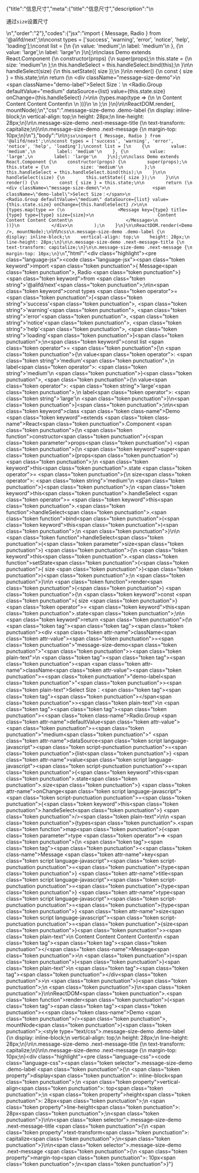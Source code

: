 {"title":"信息尺寸","meta":{"title":"信息尺寸","description":"\n<p>通过<code>size</code>设置尺寸</p>\n","order":"2"},"codes":{"jsx":"import { Message, Radio } from '@alifd/next';\n\nconst types = ['success', 'warning', 'error', 'notice', 'help', 'loading'];\nconst list = [\n    {\n        value: 'medium',\n        label: 'medium'\n    }, {\n        value: 'large',\n        label: 'large'\n    }\n];\n\nclass Demo extends React.Component {\n    constructor(props) {\n        super(props);\n        this.state = {\n            size: 'medium'\n        };\n        this.handleSelect = this.handleSelect.bind(this);\n    }\n\n    handleSelect(size) {\n        this.setState({ size });\n    }\n\n    render() {\n        const { size } = this.state;\n\n        return (\n            <div className=\"message-size-demo\">\n                <span className=\"demo-label\">Select Size：</span>\n                <Radio.Group defaultValue=\"medium\" dataSource={list} value={this.state.size} onChange={this.handleSelect} />\n\n                {types.map(type => (\n                    <Message key={type} title={type} type={type} size={size}>\n                        Content Content Content Content\n                    </Message>\n                ))}\n            </div>\n        );\n    }\n}\n\nReactDOM.render(<Demo />, mountNode);\n","css":".message-size-demo .demo-label {\n    display: inline-block;\n    vertical-align: top;\n    height: 28px;\n    line-height: 28px;\n}\n\n.message-size-demo .next-message-title {\n    text-transform: capitalize;\n}\n\n.message-size-demo .next-message {\n    margin-top: 10px;\n}\n"},"body":"\n\n````jsx\nimport { Message, Radio } from '@alifd/next';\n\nconst types = ['success', 'warning', 'error', 'notice', 'help', 'loading'];\nconst list = [\n    {\n        value: 'medium',\n        label: 'medium'\n    }, {\n        value: 'large',\n        label: 'large'\n    }\n];\n\nclass Demo extends React.Component {\n    constructor(props) {\n        super(props);\n        this.state = {\n            size: 'medium'\n        };\n        this.handleSelect = this.handleSelect.bind(this);\n    }\n\n    handleSelect(size) {\n        this.setState({ size });\n    }\n\n    render() {\n        const { size } = this.state;\n\n        return (\n            <div className=\"message-size-demo\">\n                <span className=\"demo-label\">Select Size：</span>\n                <Radio.Group defaultValue=\"medium\" dataSource={list} value={this.state.size} onChange={this.handleSelect} />\n\n                {types.map(type => (\n                    <Message key={type} title={type} type={type} size={size}>\n                        Content Content Content Content\n                    </Message>\n                ))}\n            </div>\n        );\n    }\n}\n\nReactDOM.render(<Demo />, mountNode);\n````\n\n````css\n.message-size-demo .demo-label {\n    display: inline-block;\n    vertical-align: top;\n    height: 28px;\n    line-height: 28px;\n}\n\n.message-size-demo .next-message-title {\n    text-transform: capitalize;\n}\n\n.message-size-demo .next-message {\n    margin-top: 10px;\n}\n````","html":"<script>(function(){'use strict';\n\nvar _createClass = function () { function defineProperties(target, props) { for (var i = 0; i < props.length; i++) { var descriptor = props[i]; descriptor.enumerable = descriptor.enumerable || false; descriptor.configurable = true; if (\"value\" in descriptor) descriptor.writable = true; Object.defineProperty(target, descriptor.key, descriptor); } } return function (Constructor, protoProps, staticProps) { if (protoProps) defineProperties(Constructor.prototype, protoProps); if (staticProps) defineProperties(Constructor, staticProps); return Constructor; }; }();\n\nvar _next = require('@alifd/next');\n\nfunction _classCallCheck(instance, Constructor) { if (!(instance instanceof Constructor)) { throw new TypeError(\"Cannot call a class as a function\"); } }\n\nfunction _possibleConstructorReturn(self, call) { if (!self) { throw new ReferenceError(\"this hasn't been initialised - super() hasn't been called\"); } return call && (typeof call === \"object\" || typeof call === \"function\") ? call : self; }\n\nfunction _inherits(subClass, superClass) { if (typeof superClass !== \"function\" && superClass !== null) { throw new TypeError(\"Super expression must either be null or a function, not \" + typeof superClass); } subClass.prototype = Object.create(superClass && superClass.prototype, { constructor: { value: subClass, enumerable: false, writable: true, configurable: true } }); if (superClass) Object.setPrototypeOf ? Object.setPrototypeOf(subClass, superClass) : subClass.__proto__ = superClass; }\n\nvar types = ['success', 'warning', 'error', 'notice', 'help', 'loading'];\nvar list = [{\n    value: 'medium',\n    label: 'medium'\n}, {\n    value: 'large',\n    label: 'large'\n}];\n\nvar Demo = function (_React$Component) {\n    _inherits(Demo, _React$Component);\n\n    function Demo(props) {\n        _classCallCheck(this, Demo);\n\n        var _this = _possibleConstructorReturn(this, (Demo.__proto__ || Object.getPrototypeOf(Demo)).call(this, props));\n\n        _this.state = {\n            size: 'medium'\n        };\n        _this.handleSelect = _this.handleSelect.bind(_this);\n        return _this;\n    }\n\n    _createClass(Demo, [{\n        key: 'handleSelect',\n        value: function handleSelect(size) {\n            this.setState({ size: size });\n        }\n    }, {\n        key: 'render',\n        value: function render() {\n            var size = this.state.size;\n\n\n            return React.createElement(\n                'div',\n                { className: 'message-size-demo' },\n                React.createElement(\n                    'span',\n                    { className: 'demo-label' },\n                    'Select Size\\uFF1A'\n                ),\n                React.createElement(_next.Radio.Group, { defaultValue: 'medium', dataSource: list, value: this.state.size, onChange: this.handleSelect }),\n                types.map(function (type) {\n                    return React.createElement(\n                        _next.Message,\n                        { key: type, title: type, type: type, size: size },\n                        'Content Content Content Content'\n                    );\n                })\n            );\n        }\n    }]);\n\n    return Demo;\n}(React.Component);\n\nReactDOM.render(React.createElement(Demo, null), mountNode);})()</script><div class=\"highlight\"><pre class=\"language-jsx\"><code class=\"language-jsx\"><span class=\"token keyword\">import</span> <span class=\"token punctuation\">{</span> Message<span class=\"token punctuation\">,</span> Radio <span class=\"token punctuation\">}</span> <span class=\"token keyword\">from</span> <span class=\"token string\">'@alifd/next'</span><span class=\"token punctuation\">;</span>\n\n<span class=\"token keyword\">const</span> types <span class=\"token operator\">=</span> <span class=\"token punctuation\">[</span><span class=\"token string\">'success'</span><span class=\"token punctuation\">,</span> <span class=\"token string\">'warning'</span><span class=\"token punctuation\">,</span> <span class=\"token string\">'error'</span><span class=\"token punctuation\">,</span> <span class=\"token string\">'notice'</span><span class=\"token punctuation\">,</span> <span class=\"token string\">'help'</span><span class=\"token punctuation\">,</span> <span class=\"token string\">'loading'</span><span class=\"token punctuation\">]</span><span class=\"token punctuation\">;</span>\n<span class=\"token keyword\">const</span> list <span class=\"token operator\">=</span> <span class=\"token punctuation\">[</span>\n    <span class=\"token punctuation\">{</span>\n        value<span class=\"token operator\">:</span> <span class=\"token string\">'medium'</span><span class=\"token punctuation\">,</span>\n        label<span class=\"token operator\">:</span> <span class=\"token string\">'medium'</span>\n    <span class=\"token punctuation\">}</span><span class=\"token punctuation\">,</span> <span class=\"token punctuation\">{</span>\n        value<span class=\"token operator\">:</span> <span class=\"token string\">'large'</span><span class=\"token punctuation\">,</span>\n        label<span class=\"token operator\">:</span> <span class=\"token string\">'large'</span>\n    <span class=\"token punctuation\">}</span>\n<span class=\"token punctuation\">]</span><span class=\"token punctuation\">;</span>\n\n<span class=\"token keyword\">class</span> <span class=\"token class-name\">Demo</span> <span class=\"token keyword\">extends</span> <span class=\"token class-name\">React<span class=\"token punctuation\">.</span>Component</span> <span class=\"token punctuation\">{</span>\n    <span class=\"token function\">constructor</span><span class=\"token punctuation\">(</span><span class=\"token parameter\">props</span><span class=\"token punctuation\">)</span> <span class=\"token punctuation\">{</span>\n        <span class=\"token keyword\">super</span><span class=\"token punctuation\">(</span>props<span class=\"token punctuation\">)</span><span class=\"token punctuation\">;</span>\n        <span class=\"token keyword\">this</span><span class=\"token punctuation\">.</span>state <span class=\"token operator\">=</span> <span class=\"token punctuation\">{</span>\n            size<span class=\"token operator\">:</span> <span class=\"token string\">'medium'</span>\n        <span class=\"token punctuation\">}</span><span class=\"token punctuation\">;</span>\n        <span class=\"token keyword\">this</span><span class=\"token punctuation\">.</span>handleSelect <span class=\"token operator\">=</span> <span class=\"token keyword\">this</span><span class=\"token punctuation\">.</span><span class=\"token function\">handleSelect</span><span class=\"token punctuation\">.</span><span class=\"token function\">bind</span><span class=\"token punctuation\">(</span><span class=\"token keyword\">this</span><span class=\"token punctuation\">)</span><span class=\"token punctuation\">;</span>\n    <span class=\"token punctuation\">}</span>\n\n    <span class=\"token function\">handleSelect</span><span class=\"token punctuation\">(</span><span class=\"token parameter\">size</span><span class=\"token punctuation\">)</span> <span class=\"token punctuation\">{</span>\n        <span class=\"token keyword\">this</span><span class=\"token punctuation\">.</span><span class=\"token function\">setState</span><span class=\"token punctuation\">(</span><span class=\"token punctuation\">{</span> size <span class=\"token punctuation\">}</span><span class=\"token punctuation\">)</span><span class=\"token punctuation\">;</span>\n    <span class=\"token punctuation\">}</span>\n\n    <span class=\"token function\">render</span><span class=\"token punctuation\">(</span><span class=\"token punctuation\">)</span> <span class=\"token punctuation\">{</span>\n        <span class=\"token keyword\">const</span> <span class=\"token punctuation\">{</span> size <span class=\"token punctuation\">}</span> <span class=\"token operator\">=</span> <span class=\"token keyword\">this</span><span class=\"token punctuation\">.</span>state<span class=\"token punctuation\">;</span>\n\n        <span class=\"token keyword\">return</span> <span class=\"token punctuation\">(</span>\n            <span class=\"token tag\"><span class=\"token tag\"><span class=\"token punctuation\">&lt;</span>div</span> <span class=\"token attr-name\">className</span><span class=\"token attr-value\"><span class=\"token punctuation\">=</span><span class=\"token punctuation\">\"</span>message-size-demo<span class=\"token punctuation\">\"</span></span><span class=\"token punctuation\">></span></span><span class=\"token plain-text\">\n                </span><span class=\"token tag\"><span class=\"token tag\"><span class=\"token punctuation\">&lt;</span>span</span> <span class=\"token attr-name\">className</span><span class=\"token attr-value\"><span class=\"token punctuation\">=</span><span class=\"token punctuation\">\"</span>demo-label<span class=\"token punctuation\">\"</span></span><span class=\"token punctuation\">></span></span><span class=\"token plain-text\">Select Size：</span><span class=\"token tag\"><span class=\"token tag\"><span class=\"token punctuation\">&lt;/</span>span</span><span class=\"token punctuation\">></span></span><span class=\"token plain-text\">\n                </span><span class=\"token tag\"><span class=\"token tag\"><span class=\"token punctuation\">&lt;</span><span class=\"token class-name\">Radio.Group</span></span> <span class=\"token attr-name\">defaultValue</span><span class=\"token attr-value\"><span class=\"token punctuation\">=</span><span class=\"token punctuation\">\"</span>medium<span class=\"token punctuation\">\"</span></span> <span class=\"token attr-name\">dataSource</span><span class=\"token script language-javascript\"><span class=\"token script-punctuation punctuation\">=</span><span class=\"token punctuation\">{</span>list<span class=\"token punctuation\">}</span></span> <span class=\"token attr-name\">value</span><span class=\"token script language-javascript\"><span class=\"token script-punctuation punctuation\">=</span><span class=\"token punctuation\">{</span><span class=\"token keyword\">this</span><span class=\"token punctuation\">.</span>state<span class=\"token punctuation\">.</span>size<span class=\"token punctuation\">}</span></span> <span class=\"token attr-name\">onChange</span><span class=\"token script language-javascript\"><span class=\"token script-punctuation punctuation\">=</span><span class=\"token punctuation\">{</span><span class=\"token keyword\">this</span><span class=\"token punctuation\">.</span>handleSelect<span class=\"token punctuation\">}</span></span> <span class=\"token punctuation\">/></span></span><span class=\"token plain-text\">\n\n                </span><span class=\"token punctuation\">{</span>types<span class=\"token punctuation\">.</span><span class=\"token function\">map</span><span class=\"token punctuation\">(</span><span class=\"token parameter\">type</span> <span class=\"token operator\">=></span> <span class=\"token punctuation\">(</span>\n                    <span class=\"token tag\"><span class=\"token tag\"><span class=\"token punctuation\">&lt;</span><span class=\"token class-name\">Message</span></span> <span class=\"token attr-name\">key</span><span class=\"token script language-javascript\"><span class=\"token script-punctuation punctuation\">=</span><span class=\"token punctuation\">{</span>type<span class=\"token punctuation\">}</span></span> <span class=\"token attr-name\">title</span><span class=\"token script language-javascript\"><span class=\"token script-punctuation punctuation\">=</span><span class=\"token punctuation\">{</span>type<span class=\"token punctuation\">}</span></span> <span class=\"token attr-name\">type</span><span class=\"token script language-javascript\"><span class=\"token script-punctuation punctuation\">=</span><span class=\"token punctuation\">{</span>type<span class=\"token punctuation\">}</span></span> <span class=\"token attr-name\">size</span><span class=\"token script language-javascript\"><span class=\"token script-punctuation punctuation\">=</span><span class=\"token punctuation\">{</span>size<span class=\"token punctuation\">}</span></span><span class=\"token punctuation\">></span></span><span class=\"token plain-text\">\n                        Content Content Content Content\n                    </span><span class=\"token tag\"><span class=\"token tag\"><span class=\"token punctuation\">&lt;/</span><span class=\"token class-name\">Message</span></span><span class=\"token punctuation\">></span></span>\n                <span class=\"token punctuation\">)</span><span class=\"token punctuation\">)</span><span class=\"token punctuation\">}</span><span class=\"token plain-text\">\n            </span><span class=\"token tag\"><span class=\"token tag\"><span class=\"token punctuation\">&lt;/</span>div</span><span class=\"token punctuation\">></span></span>\n        <span class=\"token punctuation\">)</span><span class=\"token punctuation\">;</span>\n    <span class=\"token punctuation\">}</span>\n<span class=\"token punctuation\">}</span>\n\nReactDOM<span class=\"token punctuation\">.</span><span class=\"token function\">render</span><span class=\"token punctuation\">(</span><span class=\"token tag\"><span class=\"token tag\"><span class=\"token punctuation\">&lt;</span><span class=\"token class-name\">Demo</span></span> <span class=\"token punctuation\">/></span></span><span class=\"token punctuation\">,</span> mountNode<span class=\"token punctuation\">)</span><span class=\"token punctuation\">;</span></code></pre></div><style type=\"text/css\">.message-size-demo .demo-label {\n    display: inline-block;\n    vertical-align: top;\n    height: 28px;\n    line-height: 28px;\n}\n\n.message-size-demo .next-message-title {\n    text-transform: capitalize;\n}\n\n.message-size-demo .next-message {\n    margin-top: 10px;\n}</style><div class=\"highlight\"><pre class=\"language-css\"><code class=\"language-css\"><span class=\"token selector\">.message-size-demo .demo-label</span> <span class=\"token punctuation\">{</span>\n    <span class=\"token property\">display</span><span class=\"token punctuation\">:</span> inline-block<span class=\"token punctuation\">;</span>\n    <span class=\"token property\">vertical-align</span><span class=\"token punctuation\">:</span> top<span class=\"token punctuation\">;</span>\n    <span class=\"token property\">height</span><span class=\"token punctuation\">:</span> 28px<span class=\"token punctuation\">;</span>\n    <span class=\"token property\">line-height</span><span class=\"token punctuation\">:</span> 28px<span class=\"token punctuation\">;</span>\n<span class=\"token punctuation\">}</span>\n\n<span class=\"token selector\">.message-size-demo .next-message-title</span> <span class=\"token punctuation\">{</span>\n    <span class=\"token property\">text-transform</span><span class=\"token punctuation\">:</span> capitalize<span class=\"token punctuation\">;</span>\n<span class=\"token punctuation\">}</span>\n\n<span class=\"token selector\">.message-size-demo .next-message</span> <span class=\"token punctuation\">{</span>\n    <span class=\"token property\">margin-top</span><span class=\"token punctuation\">:</span> 10px<span class=\"token punctuation\">;</span>\n<span class=\"token punctuation\">}</span></code></pre></div>"}